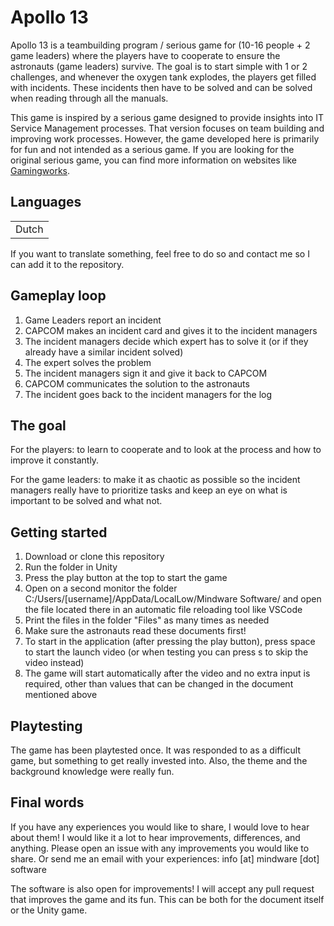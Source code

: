 # Apollo 13

Apollo 13 is a teambuilding program / serious game for (10-16 people + 2 game leaders) where the players have to cooperate to ensure the astronauts (game leaders) survive. The goal is to start simple with 1 or 2 challenges, and whenever the oxygen tank explodes, the players get filled with incidents. These incidents then have to be solved and can be solved when reading through all the manuals.

This game is inspired by a serious game designed to provide insights into IT Service Management processes. That version focuses on team building and improving work processes. However, the game developed here is primarily for fun and not intended as a serious game. If you are looking for the original serious game, you can find more information on websites like [Gamingworks](https://www.gamingworks.nl/business-simulations/apollo-13/).

## Languages

|  |
| --- |
| Dutch |

If you want to translate something, feel free to do so and contact me so I can add it to the repository.

## Gameplay loop

1. Game Leaders report an incident
2. CAPCOM makes an incident card and gives it to the incident managers
3. The incident managers decide which expert has to solve it (or if they already have a similar incident solved)
4. The expert solves the problem
5. The incident managers sign it and give it back to CAPCOM
6. CAPCOM communicates the solution to the astronauts
7. The incident goes back to the incident managers for the log

## The goal

For the players: to learn to cooperate and to look at the process and how to improve it constantly.

For the game leaders: to make it as chaotic as possible so the incident managers really have to prioritize tasks and keep an eye on what is important to be solved and what not.

## Getting started

1. Download or clone this repository
2. Run the folder in Unity
3. Press the play button at the top to start the game
4. Open on a second monitor the folder C:/Users/[username]/AppData/LocalLow/Mindware Software/ and open the file located there in an automatic file reloading tool like VSCode
5. Print the files in the folder "Files" as many times as needed
6. Make sure the astronauts read these documents first!
7. To start in the application (after pressing the play button), press space to start the launch video (or when testing you can press s to skip the video instead)
8. The game will start automatically after the video and no extra input is required, other than values that can be changed in the document mentioned above

## Playtesting

The game has been playtested once. It was responded to as a difficult game, but something to get really invested into. Also, the theme and the background knowledge were really fun.

## Final words

If you have any experiences you would like to share, I would love to hear about them! I would like it a lot to hear improvements, differences, and anything. Please open an issue with any improvements you would like to share. Or send me an email with your experiences: info [at] mindware [dot] software

The software is also open for improvements! I will accept any pull request that improves the game and its fun. This can be both for the document itself or the Unity game.
